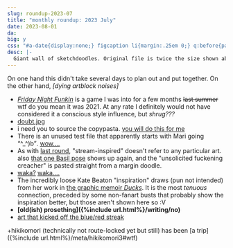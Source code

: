```yaml
---
slug: roundup-2023-07
title: "monthly roundup: 2023 July"
date: 2023-08-01
da: 
big: y
css: "#a-date{display:none;} figcaption li{margin:.25em 0;} q:before{padding-right:.25em;} q:after{padding-left:.25em;}"
desc: |-
  Giant wall of sketchdoodles. Original file is twice the size shown above; click for fullsize (opens in new window/tab).<!--\[handwriting transcript TBA]-->
---
```

On one hand this didn't take several days to plan out and put together. On the other hand, <i>[dying artblock noises]</i>

- [<i>Friday Night Funkin</i>](https://www.newgrounds.com/portal/view/770371) is a game I was into for a few months ~~last summer~~ wtf do you mean it was 2021. At any rate I definitely would not have considered it a conscious style influence, but *shrug???*
- [doubt.jpg](https://knowyourmeme.com/memes/la-noire-doubt-press-x-to-doubt)
- i need you to source the copypasta. [you will do this for me](https://knowyourmeme.com/memes/green-mm-bambi-copypasta)
- There is an unused test file that apparently starts with Mari going <q>^\_^)b</q>. [wow....](https://goats.dev/omori/maptext.html#TEST)
- As with [last round](roundup-2023-06), "stream-inspired" doesn't refer to any particular art. also [that one Basil pose](https://www.omocat-blog.com/post/66011242193/characters-from-my-game-in-process-omori-%E3%81%B2%E3%81%8D%E3%81%93%E3%82%82%E3%82%8A) shows up again, and the "unsolicited fuckening creacher" is pasted straight from a margin doodle.
- [waka?](https://omori.fandom.com/wiki/BASIL#TRIVIA) [waka....](https://piped.video/watch?v=6Ue-HZuzsM8&t=18)
- The incredibly loose Kate&nbsp;Beaton "inspiration" draws (pun not intended) from her work in [the graphic memoir <i>Ducks</i>](https://drawnandquarterly.com/books/ducks/). It is the most *tenuous* connection, preceded by some non-fanart busts that probably show the inspiration better, but those aren't shown here so :V
- <b>[old(ish) prosething]({%include url.html%}/writing/no)</b>
- [art that kicked off the blue/red streak](https://biocrafthero.tumblr.com/post/724141579464523776)

+hikikomori (technically not route-locked yet but still) has been [a trip]({%include url.html%}/meta/hikikomori3#wtf)